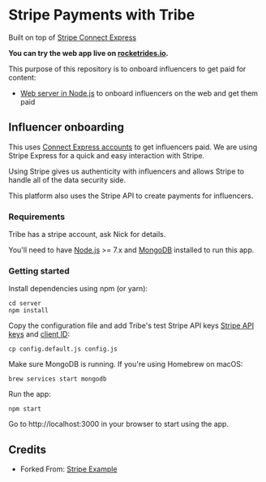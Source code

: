 # Stripe Payments with Tribe

Built on top of  [Stripe Connect Express](https://stripe.com/connect/express)

**You can try the web app live on [rocketrides.io](https://rocketrides.io).**

This purpose of this repository is to onboard influencers to get paid for content:
* [Web server in Node.js](#web-onboarding-for-pilots) to onboard influencers on the web and get them paid

## Influencer onboarding

This uses [Connect Express accounts](https://stripe.com/connect/account-types) to get influencers paid. We are using Stripe Express for a quick and easy interaction with Stripe.

Using Stripe gives us authenticity with influencers and allows Stripe to handle all of the data security side.

This platform also uses the Stripe API to create payments for influencers.

### Requirements

Tribe has a stripe account, ask Nick for details. 

You'll need to have [Node.js](http://nodejs.org) >= 7.x and [MongoDB](http://mongodb.org) installed to run this app.

### Getting started

Install dependencies using npm (or yarn):

    cd server
    npm install

Copy the configuration file and add  Tribe's test Stripe API keys [Stripe API keys](https://dashboard.stripe.com/account/apikeys) and [client ID](https://dashboard.stripe.com/account/applications/settings):

    cp config.default.js config.js

Make sure MongoDB is running. If you're using Homebrew on macOS:

    brew services start mongodb

Run the app:

    npm start

Go to http://localhost:3000 in your browser to start using the app.


## Credits

* Forked From: [Stripe Example](https://github.com/stripe/stripe-connect-rocketrides)
